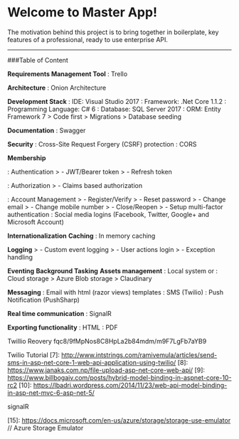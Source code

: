 
Welcome to Master App!
===================

The motivation behind this project is to bring together in boilerplate, key features of a professional, ready to use enterprise API. 

----------

###Table of Content

**Requirements Management Tool**
: Trello

**Architecture**
: Onion Architecture

**Development Stack**
: IDE: Visual Studio 2017
: Framework: .Net Core 1.1.2
: Programming Language: C# 6
: Database: SQL Server 2017
: ORM: Entity Framework 7
	> Code first
	> Migrations
	> Database seeding

**Documentation**
: Swagger

**Security**
:   Cross-Site Request Forgery (CSRF) protection
:   CORS

**Membership**

:	Authentication
	> - JWT/Bearer token
	> - Refresh token
	
:	Authorization
	> - Claims based authorization
	
:	Account Management
	> - Register/Verify
	> - Reset password
	> - Change email
	> - Change mobile number
	> - Close/Reopen
	> - Setup multi-factor authentication
:	Social media logins (Facebook, Twitter, Google+ and Microsoft Account)

**Internationalization**
**Caching**
:	In memory caching

**Logging**
	> - Custom event logging
	> - User actions login
	> - Exception handling

**Eventing**
**Background Tasking** 
**Assets management**
:	Local system or
:	Cloud storage
		> Azure Blob storage
		> Claudinary

**Messaging**
:	Email with html (razor views) templates
:	SMS (Twilio)
:	Push Notification (PushSharp)

**Real time communication**
: SignalR

**Exporting functionality**
:	HTML
:	PDF


[1]: https://genericunitofworkandrepositories.codeplex.com/
[2]: https://github.com/mrsheepuk/ASPNETSelfCreatedTokenAuthExample
[3]: http://andrewlock.net/introduction-to-authentication-with-asp-net-core/
[4]: http://stackoverflow.com/questions/38630076/asp-net-core-web-api-exception-handling
[5]: https://goblincoding.com/2016/07/03/issuing-and-authenticating-jwt-tokens-in-asp-net-core-webapi-part-i/

[6]: https://github.com/nbarbettini/SimpleTokenProvider

Twillio Reovery
fqc8/9fMpNos8C8HpLa2b84mdm/m9F7LgFb7aYB9

Twilio Tutorial
[7]: http://www.intstrings.com/ramivemula/articles/send-sms-in-asp-net-core-1-web-api-application-using-twilio/
[8]: https://www.janaks.com.np/file-upload-asp-net-core-web-api/
[9]: https://www.billbogaiv.com/posts/hybrid-model-binding-in-aspnet-core-10-rc2
[10]: https://lbadri.wordpress.com/2014/11/23/web-api-model-binding-in-asp-net-mvc-6-asp-net-5/

signalR

[11]: https://www.rizamarhaban.com/2016/09/13/asp-net-core-signalr-for-windows-10-uwp-app/
[12]: https://github.com/alexandre-spieser/AureliaAspNetCoreAuth

[13]: http://stackoverflow.com/questions/18716928/how-to-write-a-async-method-with-out-parameter
[14]: http://andrewlock.net/troubleshooting-asp-net-core-1-1-0-install-problems/
[15]: https://docs.microsoft.com/en-us/azure/storage/storage-use-emulator // Azure Storage Emulator

